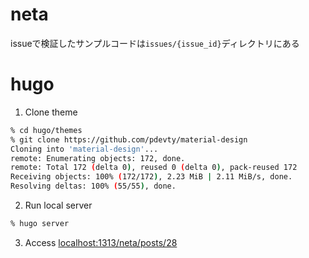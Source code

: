 # neta

issueで検証したサンプルコードは`issues/{issue_id}`ディレクトリにある

# hugo
1. Clone theme
```sh
% cd hugo/themes
% git clone https://github.com/pdevty/material-design
Cloning into 'material-design'...
remote: Enumerating objects: 172, done.
remote: Total 172 (delta 0), reused 0 (delta 0), pack-reused 172
Receiving objects: 100% (172/172), 2.23 MiB | 2.11 MiB/s, done.
Resolving deltas: 100% (55/55), done.
```
2. Run local server
```sh
% hugo server
```
3. Access [localhost:1313/neta/posts/28](http://localhost:1313/neta/posts/28)

